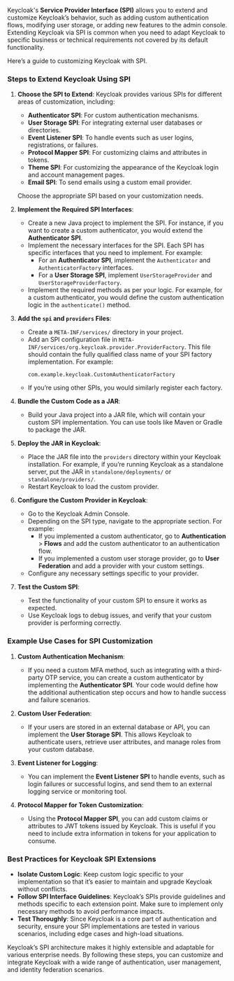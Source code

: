 Keycloak's **Service Provider Interface (SPI)** allows you to extend and customize Keycloak’s behavior, such as adding custom authentication flows, modifying user storage, or adding new features to the admin console. Extending Keycloak via SPI is common when you need to adapt Keycloak to specific business or technical requirements not covered by its default functionality.

Here’s a guide to customizing Keycloak with SPI.

### Steps to Extend Keycloak Using SPI

1. **Choose the SPI to Extend**:
   Keycloak provides various SPIs for different areas of customization, including:
   - **Authenticator SPI**: For custom authentication mechanisms.
   - **User Storage SPI**: For integrating external user databases or directories.
   - **Event Listener SPI**: To handle events such as user logins, registrations, or failures.
   - **Protocol Mapper SPI**: For customizing claims and attributes in tokens.
   - **Theme SPI**: For customizing the appearance of the Keycloak login and account management pages.
   - **Email SPI**: To send emails using a custom email provider.

   Choose the appropriate SPI based on your customization needs.

2. **Implement the Required SPI Interfaces**:
   - Create a new Java project to implement the SPI. For instance, if you want to create a custom authenticator, you would extend the **Authenticator SPI**.
   - Implement the necessary interfaces for the SPI. Each SPI has specific interfaces that you need to implement. For example:
     - For an **Authenticator SPI**, implement the `Authenticator` and `AuthenticatorFactory` interfaces.
     - For a **User Storage SPI**, implement `UserStorageProvider` and `UserStorageProviderFactory`.
   - Implement the required methods as per your logic. For example, for a custom authenticator, you would define the custom authentication logic in the `authenticate()` method.

3. **Add the `spi` and `providers` Files**:
   - Create a `META-INF/services/` directory in your project.
   - Add an SPI configuration file in `META-INF/services/org.keycloak.provider.ProviderFactory`. This file should contain the fully qualified class name of your SPI factory implementation. For example:
     ```
     com.example.keycloak.CustomAuthenticatorFactory
     ```
   - If you’re using other SPIs, you would similarly register each factory.

4. **Bundle the Custom Code as a JAR**:
   - Build your Java project into a JAR file, which will contain your custom SPI implementation. You can use tools like Maven or Gradle to package the JAR.

5. **Deploy the JAR in Keycloak**:
   - Place the JAR file into the `providers` directory within your Keycloak installation. For example, if you’re running Keycloak as a standalone server, put the JAR in `standalone/deployments/` or `standalone/providers/`.
   - Restart Keycloak to load the custom provider.

6. **Configure the Custom Provider in Keycloak**:
   - Go to the Keycloak Admin Console.
   - Depending on the SPI type, navigate to the appropriate section. For example:
     - If you implemented a custom authenticator, go to **Authentication** > **Flows** and add the custom authenticator to an authentication flow.
     - If you implemented a custom user storage provider, go to **User Federation** and add a provider with your custom settings.
   - Configure any necessary settings specific to your provider.

7. **Test the Custom SPI**:
   - Test the functionality of your custom SPI to ensure it works as expected.
   - Use Keycloak logs to debug issues, and verify that your custom provider is performing correctly.

### Example Use Cases for SPI Customization

1. **Custom Authentication Mechanism**:
   - If you need a custom MFA method, such as integrating with a third-party OTP service, you can create a custom authenticator by implementing the **Authenticator SPI**. Your code would define how the additional authentication step occurs and how to handle success and failure scenarios.

2. **Custom User Federation**:
   - If your users are stored in an external database or API, you can implement the **User Storage SPI**. This allows Keycloak to authenticate users, retrieve user attributes, and manage roles from your custom database.

3. **Event Listener for Logging**:
   - You can implement the **Event Listener SPI** to handle events, such as login failures or successful logins, and send them to an external logging service or monitoring tool.

4. **Protocol Mapper for Token Customization**:
   - Using the **Protocol Mapper SPI**, you can add custom claims or attributes to JWT tokens issued by Keycloak. This is useful if you need to include extra information in tokens for your application to consume.

### Best Practices for Keycloak SPI Extensions

- **Isolate Custom Logic**: Keep custom logic specific to your implementation so that it’s easier to maintain and upgrade Keycloak without conflicts.
- **Follow SPI Interface Guidelines**: Keycloak’s SPIs provide guidelines and methods specific to each extension point. Make sure to implement only necessary methods to avoid performance impacts.
- **Test Thoroughly**: Since Keycloak is a core part of authentication and security, ensure your SPI implementations are tested in various scenarios, including edge cases and high-load situations.

Keycloak’s SPI architecture makes it highly extensible and adaptable for various enterprise needs. By following these steps, you can customize and integrate Keycloak with a wide range of authentication, user management, and identity federation scenarios.